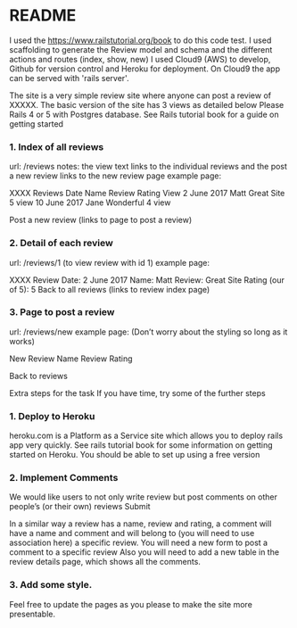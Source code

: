 # README

I used the https://www.railstutorial.org/book to do this code test.
I used scaffolding to generate the Review model and schema and the different actions and routes (index, show, new)
I used Cloud9 (AWS) to develop, Github for version control and Heroku for deployment.
On Cloud9 the app can be served with 'rails server'.

The site is a very simple review site where anyone can post a review of XXXXX.
The basic version of the site has 3 views as detailed below
Please Rails 4 or 5 with Postgres database. See Rails tutorial book for a guide on
getting started

### 1. Index of all reviews
url: /reviews
notes: the view text links to the individual reviews and the post a new review
links to the new review page
example page:

XXXX Reviews
Date Name Review Rating View
2 June 2017 Matt Great Site 5 view
10 June 2017 Jane Wonderful 4 view

Post a new review (links to page to post a review)

### 2. Detail of each review

url: /reviews/1 (to view review with id 1)
example page:

XXXX Review
Date: 2 June 2017
Name: Matt
Review: Great Site
Rating (our of 5): 5
Back to all reviews (links to review index page)

### 3. Page to post a review
url: /reviews/new
example page: (Don’t worry about the styling so long as it works)

New Review
Name
Review
Rating

Back to reviews

Extra steps for the task
If you have time, try some of the further steps

### 1. Deploy to Heroku
heroku.com is a Platform as a Service site which allows you to deploy rails app
very quickly. See rails tutorial book for some information on getting started on
Heroku. You should be able to set up using a free version

### 2. Implement Comments
We would like users to not only write review but post comments on other
people’s (or their own) reviews
Submit

In a similar way a review has a name, review and rating, a comment will have a
name and comment and will belong to (you will need to use association here) a
specific review.
You will need a new form to post a comment to a specific review
Also you will need to add a new table in the review details page, which shows all
the comments.

### 3. Add some style. 
Feel free to update the pages as you please to make the site more presentable.

